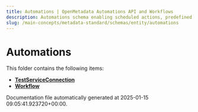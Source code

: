 ```yaml
---
title: Automations | OpenMetadata Automations API and Workflows
description: Automations schema enabling scheduled actions, predefined triggers, and scripted operations within the system.
slug: /main-concepts/metadata-standard/schemas/entity/automations
---
```


# Automations

This folder contains the following items:

- [**TestServiceConnection**](/main-concepts/metadata-standard/schemas/entity/automations/testserviceconnection)
- [**Workflow**](/main-concepts/metadata-standard/schemas/entity/automations/workflow)


Documentation file automatically generated at 2025-01-15 09:05:41.923720+00:00.
